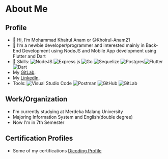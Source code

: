 About Me
==
Profile
--
- 👋 Hi, I’m Mohammad Khairul Anam or @Khoirul-Anam21
- 👀 I’m a newbie developer/programmer and interested mainly in Back-End Development using NodeJS and Mobile App development using Flutter and Dart
- 🌱 Skills: ![NodeJS](https://img.shields.io/badge/node.js-6DA55F?style=plastic&logo=node.js&logoColor=white) ![Express.js](https://img.shields.io/badge/express.js-%23404d59.svg?style=plastic&logo=express&logoColor=%2361DAFB) ![Go](https://img.shields.io/badge/Go-00ADD8?style=plastic&logo=go&logoColor=white)  ![Sequelize](https://img.shields.io/badge/Sequelize-52B0E7?style=plastic&logo=Sequelize&logoColor=white) ![Postgres](https://img.shields.io/badge/postgres-%23316192.svg?style=plastic&logo=postgresql&logoColor=white)![Flutter](https://img.shields.io/badge/Flutter-%2302569B.svg?style=plastic&logo=Flutter&logoColor=white) ![Dart](https://img.shields.io/badge/Dart-0175C2?style=plastic&logo=dart&logoColor=white)
- My [GitLab](https://gitlab.com/Khoirul-Anam).
- My [LinkedIn](https://www.linkedin.com/in/mohammad-khoirul-anam21/).
- Tools: ![Visual Studio Code](https://img.shields.io/badge/Visual%20Studio%20Code-0078d7.svg?style=plastic&logo=visual-studio-code&logoColor=white) ![Postman](https://img.shields.io/badge/Postman-FF6C37?style=plastic&logo=postman&logoColor=white) ![GitHub](https://img.shields.io/badge/github-%23121011.svg?style=plastic&logo=github&logoColor=white) ![GitLab](https://img.shields.io/badge/gitlab-%23181717.svg?style=plastic&logo=gitlab&logoColor=white)

Work/Organization
--
- I'm currently studying at Merdeka Malang University
- Majoring Information System and English(double degree)
- Now I'm in 7th Semester

Certification Profiles
-- 
- Some of my certifications [Dicoding Profile](https://www.dicoding.com/users/khairul_a)
<!---
Khoirul-Anam21/Khoirul-Anam21 is a ✨ special ✨ repository because its `README.md` (this file) appears on your GitHub profile.
You can click the Preview link to take a look at your changes.
--->
